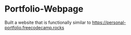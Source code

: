 # Portfolio-Webpage

Built a website that is functionally similar to https://personal-portfolio.freecodecamp.rocks
